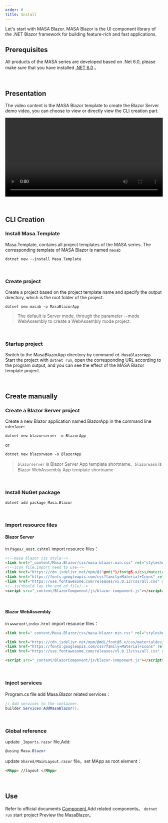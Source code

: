 ```yaml
---
order: 0
title: Install
---
```


Let's start with MASA Blazor. MASA Blazor is the UI component library of the .NET Blazor framework for building feature-rich and fast applications.

## Prerequisites

All products of the MASA series are developed based on .Net 6.0, please make sure that you have installed <a href="https://dotnet.microsoft.com/download/dotnet/6.0" target="_blank">.NET 6.0</a> 。

<br/>


## Presentation

The video content is the MASA Blazor template to create the Blazor Server demo video, you can choose to view or directly view the CLI creation part. 

<video src="https://cdn.masastack.com/stack/images/website/masa-blazor/video.mp4" controls width="100%"></video>

<br/>


## CLI Creation

### Install Masa.Template

Masa.Template, contains all project templates of the MASA series. The corresponding template of MASA Blazor is named `masab` 

```shell
dotnet new --install Masa.Template
```

<br/>


### Create project

Create a project based on the project template name and specify the output directory, which is the root folder of the project. 

```shell
dotnet new masab -o MasaBlazorApp
```

> The default is Server mode, through the parameter --mode WebAssembly to create a WebAssembly mode project. 

<br/>

### Startup project

Switch to the MasaBlazorApp directory by command `cd MasaBlazorApp`. 
Start the project with `dotnet run`, open the corresponding URL according to the program output, and you can see the effect of the MASA Blazor template project. 

<br/>


## Create manually

### Create a Blazor Server project

Create a new Blazor application named BlazorApp in the command line interface: 

```shell
dotnet new blazorserver -o BlazorApp
```

or

```shell
dotnet new blazorwasm -o BlazorApp
```

> `blazorserver` is Blazor Server App template shortname。`blazorwasm` is Blazor WebAssembly App template shortname

<br/>

### Install NuGet package

```shell
dotnet add package Masa.Blazor
```

<br/>

### Import resource files

####  Blazor Server

in `Pages/_Host.cshtml` import resource files：

```html
<!--masa blazor css style-->
<link href="_content/Masa.Blazor/css/masa-blazor.min.css" rel="stylesheet" />
<!--icon file,import need to use-->
<link href="https://cdn.jsdelivr.net/npm/@("@mdi")/font@5.x/css/materialdesignicons.min.css" rel="stylesheet">
<link href="https://fonts.googleapis.com/css?family=Material+Icons" rel="stylesheet">
<link href="https://use.fontawesome.com/releases/v5.0.13/css/all.css" rel="stylesheet">
<!--js(should lay the end of file)-->
<script src="_content/BlazorComponent/js/blazor-component.js"></script>
```

<br/>

#### Blazor WebAssembly

in `wwwroot\index.html` import resource files：

```html
<link href="_content/Masa.Blazor/css/masa-blazor.min.css" rel="stylesheet" />

<link href="https://cdn.jsdelivr.net/npm/@mdi/font@5.x/css/materialdesignicons.min.css" rel="stylesheet">
<link href="https://fonts.googleapis.com/css?family=Material+Icons" rel="stylesheet">
<link href="https://use.fontawesome.com/releases/v5.0.13/css/all.css" rel="stylesheet">

<script src="_content/BlazorComponent/js/blazor-component.js"></script>
```

<br/>

### Inject services 

Program.cs file add Masa.Blazor related services：

```csharp
// Add services to the container.
builder.Services.AddMasaBlazor();
```

<br/>

### Global reference

update `_Imports.razor` file,Add:

```csharp
@using Masa.Blazor
```

update `Shared/MainLayout.razor` file，set MApp as root element：

```html
<MApp> //layout </MApp>
```

<br/>

## Use

Refer to official documents [Component](https://masa-blazor-docs-dev.lonsid.cn/components/application),Add related components。
`dotnet run` start project Preview the MasaBlazor。

